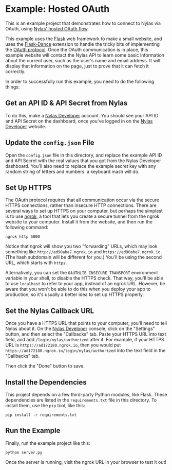 # Example: Hosted OAuth

This is an example project that demonstrates how to connect to Nylas via
OAuth, using [Nylas' hosted OAuth flow](https://docs.nylas.com/reference#oauth).

This example uses the [Flask](http://flask.pocoo.org/) web framework to make
a small website, and uses the [Flask-Dance](http://flask-dance.rtfd.org/)
extension to handle the tricky bits of implementing the
[OAuth protocol](https://oauth.net/).
Once the OAuth communication is in place, this example website will contact
the Nylas API to learn some basic information about the current user,
such as the user's name and email address. It will display that information
on the page, just to prove that it can fetch it correctly.

In order to successfully run this example, you need to do the following things:

## Get an API ID & API Secret from Nylas

To do this, make a [Nylas Developer](https://developer.nylas.com/) account.
You should see your API ID and API Secret on the dashboard, once you've logged
in on the [Nylas Developer](https://developer.nylas.com/) website.

## Update the `config.json` File

Open the `config.json` file in this directory, and replace the example
API ID and API Secret with the real values that you got from the Nylas
Developer dashboard. You'll also need to replace the example secret key with
any random string of letters and numbers: a keyboard mash will do.

## Set Up HTTPS

The OAuth protocol requires that all communication occur via the secure HTTPS
connections, rather than insecure HTTP connections. There are several ways
to set up HTTPS on your computer, but perhaps the simplest is to use
[ngrok](https://ngrok.com), a tool that lets you create a secure tunnel
from the ngrok website to your computer. Install it from the website, and
then run the following command:

```
ngrok http 5000
```

Notice that ngrok will show you two "forwarding" URLs, which may look something
like `http://ed90abe7.ngrok.io` and `https://ed90abe7.ngrok.io`. (The hash
subdomain will be different for you.) You'll be using the second URL, which
starts with `https`.

Alternatively, you can set the `OAUTHLIB_INSECURE_TRANSPORT` environment
variable in your shell, to disable the HTTPS check. That way, you'll be
able to use `localhost` to refer to your app, instead of an ngrok URL.
However, be aware that you won't be able to do this when you deploy
your app to production, so it's usually a better idea to set up HTTPS properly.

## Set the Nylas Callback URL

Once you have a HTTPS URL that points to your computer, you'll need to tell
Nylas about it. On the [Nylas Developer](https://developer.nylas.com) console,
click on the "Settings" button, and then select the "Callbacks" tab.
Paste your HTTPS URL into text field, and add `/login/nylas/authorized`
after it. For example, if your HTTPS URL is `https://ad172180.ngrok.io`, then
you would put `https://ad172180.ngrok.io/login/nylas/authorized` into
the text field in the "Callbacks" tab.

Then click the "Done" button to save.

## Install the Dependencies

This project depends on a few third-party Python modules, like Flask.
These dependencies are listed in the `requirements.txt` file in this directory.
To install them, use the `pip` tool, like this:

```
pip install -r requirements.txt
```

## Run the Example

Finally, run the example project like this:

```
python server.py
```

Once the server is running, visit the ngrok URL in your browser to test it out!
